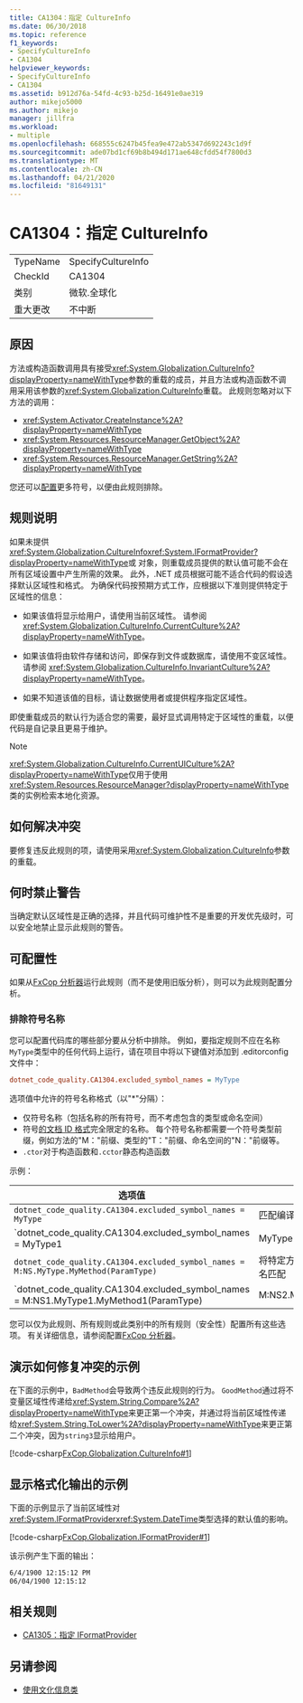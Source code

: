 ```yaml
---
title: CA1304：指定 CultureInfo
ms.date: 06/30/2018
ms.topic: reference
f1_keywords:
- SpecifyCultureInfo
- CA1304
helpviewer_keywords:
- SpecifyCultureInfo
- CA1304
ms.assetid: b912d76a-54fd-4c93-b25d-16491e0ae319
author: mikejo5000
ms.author: mikejo
manager: jillfra
ms.workload:
- multiple
ms.openlocfilehash: 668555c6247b45fea9e472ab5347d692243c1d9f
ms.sourcegitcommit: ade07bd1cf69b8b494d171ae648cfdd54f7800d3
ms.translationtype: MT
ms.contentlocale: zh-CN
ms.lasthandoff: 04/21/2020
ms.locfileid: "81649131"
---
```

# <a name="ca1304-specify-cultureinfo"></a>CA1304：指定 CultureInfo

|||
|-|-|
|TypeName|SpecifyCultureInfo|
|CheckId|CA1304|
|类别|微软.全球化|
|重大更改|不中断|

## <a name="cause"></a>原因

方法或构造函数调用具有接受<xref:System.Globalization.CultureInfo?displayProperty=nameWithType>参数的重载的成员，并且方法或构造函数不调用采用该参数的<xref:System.Globalization.CultureInfo>重载。 此规则忽略对以下方法的调用：

- <xref:System.Activator.CreateInstance%2A?displayProperty=nameWithType>
- <xref:System.Resources.ResourceManager.GetObject%2A?displayProperty=nameWithType>
- <xref:System.Resources.ResourceManager.GetString%2A?displayProperty=nameWithType>

您还可以[配置](#configurability)更多符号，以便由此规则排除。

## <a name="rule-description"></a>规则说明

如果未提供<xref:System.Globalization.CultureInfo><xref:System.IFormatProvider?displayProperty=nameWithType>或 对象，则重载成员提供的默认值可能不会在所有区域设置中产生所需的效果。 此外，.NET 成员根据可能不适合代码的假设选择默认区域性和格式。 为确保代码按预期方式工作，应根据以下准则提供特定于区域性的信息：

- 如果该值将显示给用户，请使用当前区域性。 请参阅 <xref:System.Globalization.CultureInfo.CurrentCulture%2A?displayProperty=nameWithType>。

- 如果该值将由软件存储和访问，即保存到文件或数据库，请使用不变区域性。 请参阅 <xref:System.Globalization.CultureInfo.InvariantCulture%2A?displayProperty=nameWithType>。

- 如果不知道该值的目标，请让数据使用者或提供程序指定区域性。

即使重载成员的默认行为适合您的需要，最好显式调用特定于区域性的重载，以便代码是自记录且更易于维护。

> [!NOTE]
> <xref:System.Globalization.CultureInfo.CurrentUICulture%2A?displayProperty=nameWithType>仅用于使用<xref:System.Resources.ResourceManager?displayProperty=nameWithType>类的实例检索本地化资源。

## <a name="how-to-fix-violations"></a>如何解决冲突

要修复违反此规则的项，请使用采用<xref:System.Globalization.CultureInfo>参数的重载。

## <a name="when-to-suppress-warnings"></a>何时禁止警告

当确定默认区域性是正确的选择，并且代码可维护性不是重要的开发优先级时，可以安全地禁止显示此规则的警告。

## <a name="configurability"></a>可配置性

如果从[FxCop 分析器](install-fxcop-analyzers.md)运行此规则（而不是使用旧版分析），则可以为此规则配置分析。

### <a name="excluded-symbol-names"></a>排除符号名称

您可以配置代码库的哪些部分要从分析中排除。 例如，要指定规则不应在名称`MyType`类型中的任何代码上运行，请在项目中将以下键值对添加到 .editorconfig 文件中：

```ini
dotnet_code_quality.CA1304.excluded_symbol_names = MyType
```

选项值中允许的符号名称格式（以"*"分隔）：

- 仅符号名称（包括名称的所有符号，而不考虑包含的类型或命名空间）
- 符号[的文档 ID 格式](https://github.com/dotnet/csharplang/blob/master/spec/documentation-comments.md#id-string-format)完全限定的名称。 每个符号名称都需要一个符号类型前缀，例如方法的"M："前缀、类型的"T："前缀、命名空间的"N："前缀等。
- `.ctor`对于构造函数和`.cctor`静态构造函数

示例：

| 选项值 | 总结 |
| --- | --- |
|`dotnet_code_quality.CA1304.excluded_symbol_names = MyType` | 匹配编译中名为"MyType"的所有符号
|`dotnet_code_quality.CA1304.excluded_symbol_names = MyType1|MyType2` | 在编译中匹配名为"MyType1"或"MyType2"的所有符号
|`dotnet_code_quality.CA1304.excluded_symbol_names = M:NS.MyType.MyMethod(ParamType)` | 将特定方法"MyMethod"与给定的完全限定签名匹配
|`dotnet_code_quality.CA1304.excluded_symbol_names = M:NS1.MyType1.MyMethod1(ParamType)|M:NS2.MyType2.MyMethod2(ParamType)` | 将特定方法"MyMethod1"和"MyMethod2"与各自的完全限定签名匹配

您可以仅为此规则、所有规则或此类别中的所有规则（安全性）配置所有这些选项。 有关详细信息，请参阅配置[FxCop 分析器](configure-fxcop-analyzers.md)。

## <a name="example-showing-how-to-fix-violations"></a>演示如何修复冲突的示例

在下面的示例中，`BadMethod`会导致两个违反此规则的行为。 `GoodMethod`通过将不变量区域性传递给<xref:System.String.Compare%2A?displayProperty=nameWithType>来更正第一个冲突，并通过将当前区域性传递给<xref:System.String.ToLower%2A?displayProperty=nameWithType>来更正第二个冲突，因为`string3`显示给用户。

[!code-csharp[FxCop.Globalization.CultureInfo#1](../code-quality/codesnippet/CSharp/ca1304-specify-cultureinfo_1.cs)]

## <a name="example-showing-formatted-output"></a>显示格式化输出的示例

下面的示例显示了当前区域性对<xref:System.IFormatProvider><xref:System.DateTime>类型选择的默认值的影响。

[!code-csharp[FxCop.Globalization.IFormatProvider#1](../code-quality/codesnippet/CSharp/ca1304-specify-cultureinfo_2.cs)]

该示例产生下面的输出：

```txt
6/4/1900 12:15:12 PM
06/04/1900 12:15:12
```

## <a name="related-rules"></a>相关规则

- [CA1305：指定 IFormatProvider](../code-quality/ca1305.md)

## <a name="see-also"></a>另请参阅

- [使用文化信息类](/dotnet/standard/globalization-localization/globalization#work-with-culture-specific-settings)
